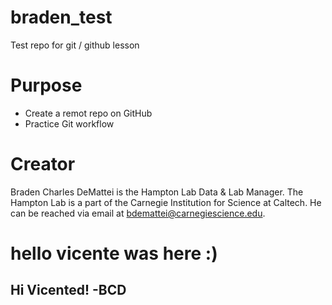 # braden_test

Test repo for git / github lesson

# Purpose

-   Create a remot repo on GitHub
-   Practice Git workflow

# Creator

Braden Charles DeMattei is the Hampton Lab Data & Lab Manager. The Hampton Lab is a part of the Carnegie Institution for Science at Caltech. He can be reached via email at [bdemattei@carnegiescience.edu](mailto:bdemattei@carnegiescience.edu). 

# hello vicente was here :)
## Hi Vicented! -BCD
